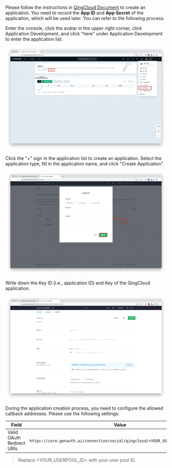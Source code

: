 <IntegrationDetailCard title="Create an application on QingCloud Developer Platform">

Please follow the instructions in [QingCloud Document](https://docsv3.qingcloud.com/appcenter/dev-platform/saas-developer-guide/release/#%E5%88%9B%E5%BB%BA%E5%BA%94%E7%94%A8) to create an application. You need to record the **App ID** and **App Secret** of the application, which will be used later. You can refer to the following process.

Enter the console, click the avatar in the upper right corner, click Application Development, and click "here" under Application Development to enter the application list.

<img src="./images/qingcloud-console.png" >

Click the "+" sign in the application list to create an application. Select the application type, fill in the application name, and click "Create Application".

<img src="./images/qingcloud-addapp.png" >

Write down the Key ID (i.e., application ID) and Key of the QingCloud application.

<img src="./images/qingcloud-appid.png" >

During the application creation process, you need to configure the allowed callback addresses. Please use the following settings:

| Field                     |                                       Value                                       |
| ------------------------- | :-------------------------------------------------------------------------------: |
| Valid OAuth Redirect URIs | `https://core.genauth.ai/connection/social/qingcloud/<YOUR_USERPOOL_ID>/callback` |

> Replace <YOUR_USERPOOL_ID> with your user pool ID.

</IntegrationDetailCard>
